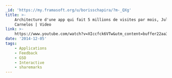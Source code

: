 ```yaml
---
_id: 'https://my.framasoft.org/u/borisschapira/?m-_QXg'
title: >-
    Architecture d'une app qui fait 5 millions de visites par mois, Julien
    Carnelos | Video
link: >-
    https://www.youtube.com/watch?v=XIccfck6VTw&utm_content=buffer22aa3&utm_medium=social&utm_source=twitter.com&utm_campaign=buffer
date: '2014-12-05'
tags:
    - Applications
    - Feedback
    - GSO
    - Interactive
    - sharemarks
---
```


<div class="markdown"><p></p></div>
